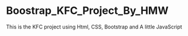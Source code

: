 # Boostrap_KFC_Project_By_HMW
This is the KFC project using Html, CSS, Bootstrap and A little JavaScript
